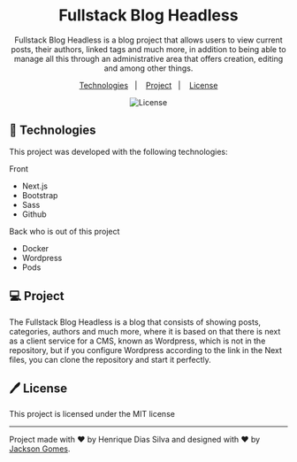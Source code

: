 <h1 align="center"> Fullstack Blog Headless </h1>

<p align="center">
Fullstack Blog Headless is a blog project that allows users to view current posts, their authors, linked tags and much more, in addition to being able to manage all this through an administrative area that offers creation, editing and among other things. <br/>
</p>

<p align="center">
  <a href="#-technologies">Technologies</a>&nbsp;&nbsp;&nbsp;|&nbsp;&nbsp;&nbsp;
  <a href="#-project">Project</a>&nbsp;&nbsp;&nbsp;|&nbsp;&nbsp;&nbsp;
  <a href="#%EF%B8%8F-license">License</a>
</p>

<p align="center">
  <img alt="License" src="https://img.shields.io/static/v1?label=license&message=MIT&color=49AA26&labelColor=000000">
</p>

## 🚀 Technologies

This project was developed with the following technologies:

Front
- Next.js
- Bootstrap
- Sass
- Github

Back who is out of this project
- Docker
- Wordpress
- Pods

## 💻 Project

The Fullstack Blog Headless is a blog that consists of showing posts, categories, authors and much more, where it is based on that there is next as a client service for a CMS, known as Wordpress, which is not in the repository, but if you configure Wordpress according to the link in the Next files, you can clone the repository and start it perfectly.

## 🖊️ License

This project is licensed under the MIT license

---

Project made with ♥ by Henrique Dias Silva and designed with ♥ by [Jackson Gomes](https://github.com/jacksongomesbr).
